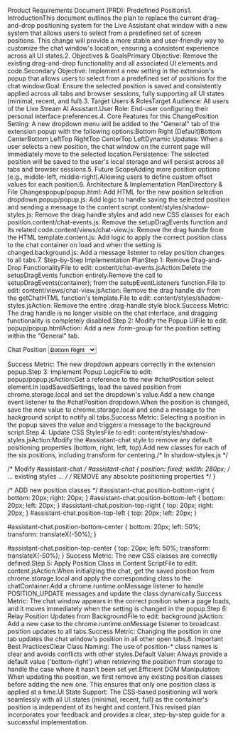 Product Requirements Document (PRD): Predefined Positions1. IntroductionThis document outlines the plan to replace the current drag-and-drop positioning system for the Live Assistant chat window with a new system that allows users to select from a predefined set of screen positions. This change will provide a more stable and user-friendly way to customize the chat window's location, ensuring a consistent experience across all UI states.2. Objectives & GoalsPrimary Objective: Remove the existing drag-and-drop functionality and all associated UI elements and code.Secondary Objective: Implement a new setting in the extension's popup that allows users to select from a predefined set of positions for the chat window.Goal: Ensure the selected position is saved and consistently applied across all tabs and browser sessions, fully supporting all UI states (minimal, recent, and full).3. Target Users & RolesTarget Audience: All users of the Live Stream AI Assistant.User Role: End-user configuring their personal interface preferences.4. Core Features for this ChangePosition Setting: A new dropdown menu will be added to the "General" tab of the extension popup with the following options:Bottom Right (Default)Bottom CenterBottom LeftTop RightTop CenterTop LeftDynamic Updates: When a user selects a new position, the chat window on the current page will immediately move to the selected location.Persistence: The selected position will be saved to the user's local storage and will persist across all tabs and browser sessions.5. Future ScopeAdding more position options (e.g., middle-left, middle-right).Allowing users to define custom offset values for each position.6. Architecture & Implementation PlanDirectory & File Changespopup/popup.html: Add HTML for the new position selection dropdown.popup/popup.js: Add logic to handle saving the selected position and sending a message to the content script.content/styles/shadow-styles.js: Remove the drag handle styles and add new CSS classes for each position.content/chat-events.js: Remove the setupDragEvents function and its related code.content/views/chat-view.js: Remove the drag handle from the HTML template.content.js: Add logic to apply the correct position class to the chat container on load and when the setting is changed.background.js: Add a message listener to relay position changes to all tabs.7. Step-by-Step Implementation PlanStep 1: Remove Drag-and-Drop FunctionalityFile to edit: content/chat-events.jsAction:Delete the setupDragEvents function entirely.Remove the call to setupDragEvents(container); from the setupEventListeners function.File to edit: content/views/chat-view.jsAction: Remove the drag handle div from the getChatHTML function's template.File to edit: content/styles/shadow-styles.jsAction: Remove the entire .drag-handle style block.Success Metric: The drag handle is no longer visible on the chat interface, and dragging functionality is completely disabled.Step 2: Modify the Popup UIFile to edit: popup/popup.htmlAction: Add a new .form-group for the position setting within the "General" tab.<div class="form-group">
  <label for="chatPosition">Chat Position</label>
  <select id="chatPosition">
    <option value="bottom-right">Bottom Right</option>
    <option value="bottom-center">Bottom Center</option>
    <option value="bottom-left">Bottom Left</option>
    <option value="top-right">Top Right</option>
    <option value="top-center">Top Center</option>
    <option value="top-left">Top Left</option>
  </select>
</div>
Success Metric: The new dropdown appears correctly in the extension popup.Step 3: Implement Popup LogicFile to edit: popup/popup.jsAction:Get a reference to the new #chatPosition select element.In loadSavedSettings, load the saved position from chrome.storage.local and set the dropdown's value.Add a new change event listener to the #chatPosition dropdown.When the position is changed, save the new value to chrome.storage.local and send a message to the background script to notify all tabs.Success Metric: Selecting a position in the popup saves the value and triggers a message to the background script.Step 4: Update CSS StylesFile to edit: content/styles/shadow-styles.jsAction:Modify the #assistant-chat style to remove any default positioning properties (bottom, right, left, top).Add new classes for each of the six positions, including transform for centering./* In shadow-styles.js */

/* Modify #assistant-chat */
#assistant-chat {
  position: fixed;
  width: 280px;
  /* ... existing styles ... */
  /* REMOVE any absolute positioning properties */
}

/* ADD new position classes */
#assistant-chat.position-bottom-right { bottom: 20px; right: 20px; }
#assistant-chat.position-bottom-left { bottom: 20px; left: 20px; }
#assistant-chat.position-top-right { top: 20px; right: 20px; }
#assistant-chat.position-top-left { top: 20px; left: 20px; }

#assistant-chat.position-bottom-center {
  bottom: 20px;
  left: 50%;
  transform: translateX(-50%);
}

#assistant-chat.position-top-center {
  top: 20px;
  left: 50%;
  transform: translateX(-50%);
}
Success Metric: The new CSS classes are correctly defined.Step 5: Apply Position Class in Content ScriptFile to edit: content.jsAction:When initializing the chat, get the saved position from chrome.storage.local and apply the corresponding class to the chatContainer.Add a chrome.runtime.onMessage listener to handle POSITION_UPDATE messages and update the class dynamically.Success Metric: The chat window appears in the correct position when a page loads, and it moves immediately when the setting is changed in the popup.Step 6: Relay Position Updates from BackgroundFile to edit: background.jsAction: Add a new case to the chrome.runtime.onMessage listener to broadcast position updates to all tabs.Success Metric: Changing the position in one tab updates the chat window's position in all other open tabs.8. Important Best PracticesClear Class Naming: The use of position-* class names is clear and avoids conflicts with other styles.Default Value: Always provide a default value ('bottom-right') when retrieving the position from storage to handle the case where it hasn't been set yet.Efficient DOM Manipulation: When updating the position, we first remove any existing position classes before adding the new one. This ensures that only one position class is applied at a time.UI State Support: The CSS-based positioning will work seamlessly with all UI states (minimal, recent, full) as the container's position is independent of its height and content.This revised plan incorporates your feedback and provides a clear, step-by-step guide for a successful implementation.